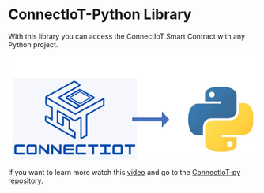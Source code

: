 # ConnectIoT-Python Library
With this library you can access the ConnectIoT Smart Contract with any Python project.

<center>

![Arq,use](../assets/images/ConnectIoT_To_Python.png)

</center>

If you want to learn more watch this [video]() and go to the [ConnectIoT-py repository](https://github.com/paul-cruz/ConnectIoT-py).